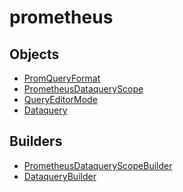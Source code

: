 # prometheus

## Objects

 * <span class="badge object-type-enum"></span> [PromQueryFormat](./object-PromQueryFormat.md)
 * <span class="badge object-type-class"></span> [PrometheusDataqueryScope](./object-PrometheusDataqueryScope.md)
 * <span class="badge object-type-enum"></span> [QueryEditorMode](./object-QueryEditorMode.md)
 * <span class="badge object-type-class"></span> [Dataquery](./object-Dataquery.md)
## Builders

 * <span class="badge builder"></span> [PrometheusDataqueryScopeBuilder](./builder-PrometheusDataqueryScopeBuilder.md)
 * <span class="badge builder"></span> [DataqueryBuilder](./builder-DataqueryBuilder.md)
